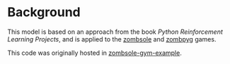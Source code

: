 # Background

This model is based on an approach from the book *Python Reinforcement Learning Projects*, and 
is applied to the
[zombsole](https://github.com/jvstinian/libzombsole) and
[zombpyg](https://github.com/jvstinian/zombpyg) games.

This code was originally hosted in 
[zombsole-gym-example](https://github.com/jvstinian/zombsole-gym-example.git). 

